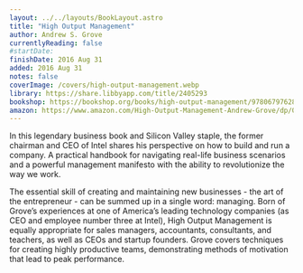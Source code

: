 ```yaml
---
layout: ../../layouts/BookLayout.astro
title: "High Output Management"
author: Andrew S. Grove
currentlyReading: false
#startDate:
finishDate: 2016 Aug 31
added: 2016 Aug 31
notes: false
coverImage: /covers/high-output-management.webp
library: https://share.libbyapp.com/title/2405293
bookshop: https://bookshop.org/books/high-output-management/9780679762881
amazon: https://www.amazon.com/High-Output-Management-Andrew-Grove/dp/0679762884
---
```


In this legendary business book and Silicon Valley staple, the former chairman and CEO of Intel shares his perspective on how to build and run a company. A practical handbook for navigating real-life business scenarios and a powerful management manifesto with the ability to revolutionize the way we work. 

The essential skill of creating and maintaining new businesses - the art of the entrepreneur - can be summed up in a single word: managing. Born of Grove’s experiences at one of America’s leading technology companies (as CEO and employee number three at Intel), High Output Management is equally appropriate for sales managers, accountants, consultants, and teachers, as well as CEOs and startup founders. Grove covers techniques for creating highly productive teams, demonstrating methods of motivation that lead to peak performance.  
